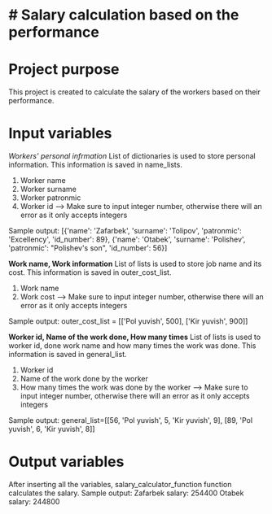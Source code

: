 # # Salary calculation based on the performance

# Project purpose
This project is created to calculate the salary of the workers based on their performance.

# Input variables
*Workers' personal infrmation*
List of dictionaries is used to store personal information. This information is saved in name_lists.

1) Worker name
2) Worker surname
3) Worker patronmic
4) Worker id --> Make sure to input integer number, otherwise there will an error as it only accepts integers


Sample output: [{'name': 'Zafarbek', 'surname': 'Tolipov', 'patronmic': 'Excellency', 'id_number': 89}, {'name': 'Otabek', 'surname': 'Polishev', 'patronmic': "Polishev's son", 'id_number': 56}]


**Work name, Work information**
List of lists is used to store job name and its cost. This information is saved in outer_cost_list.

1) Work name
2) Work cost --> Make sure to input integer number, otherwise there will an error as it only accepts integers

Sample output: outer_cost_list = [['Pol yuvish', 500], ['Kir yuvish', 900]]

**Worker id, Name of the work done, How many times**
List of lists is used to worker id, done work name and how many times the work was done. This information is saved in general_list.

1) Worker id
2) Name of the work done by the worker
3) How many times the work was done by the worker --> Make sure to input integer number, otherwise there will an error as it only accepts integers

Sample output: general_list=[[56, 'Pol yuvish', 5, 'Kir yuvish', 9], [89, 'Pol yuvish', 6, 'Kir yuvish', 8]]


# Output variables
After inserting all the variables, salary_calculator_function function calculates the salary.
Sample output: Zafarbek salary: 254400
               Otabek salary: 244800
